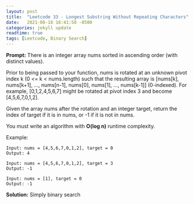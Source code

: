```yaml
---
layout: post
title:  "Leetcode 33 - Longest Substring Without Repeating Characters"
date:   2021-06-16 16:41:58 -0500
categories: jekyll update
readtime: true
tags: [Leetcode, Binary Search]
---
```

**Prompt:** There is an integer array nums sorted in ascending order (with distinct values).

Prior to being passed to your function, nums is rotated at an unknown pivot index k (0 <= k < nums.length) such that the resulting array is [nums[k], nums[k+1], ..., nums[n-1], nums[0], nums[1], ..., nums[k-1]] (0-indexed). For example, [0,1,2,4,5,6,7] might be rotated at pivot index 3 and become [4,5,6,7,0,1,2].

Given the array nums after the rotation and an integer target, return the index of target if it is in nums, or -1 if it is not in nums.

You must write an algorithm with **O(log n)** runtime complexity.

Example:
~~~
Input: nums = [4,5,6,7,0,1,2], target = 0
Output: 4
~~~
~~~
Input: nums = [4,5,6,7,0,1,2], target = 3
Output: -1
~~~
~~~
Input: nums = [1], target = 0
Output: -1
~~~

**Solution:** Simply binary search



